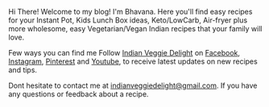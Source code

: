 Hi There! Welcome to my blog! I'm Bhavana. Here you'll find easy recipes for your Instant Pot, Kids Lunch Box ideas, Keto/LowCarb, Air-fryer plus more wholesome, easy Vegetarian/Vegan Indian recipes that your family will love.

Few ways you can find me
Follow [Indian Veggie Delight](https://www.indianveggiedelight.com/) on [Facebook](https://www.facebook.com/indianveggiedelight), [Instagram](https://www.instagram.com/indianveggiedelight/), [Pinterest](https://www.pinterest.com/indianveggiedelight/_created/) and [Youtube](https://www.youtube.com/indianveggiedelight), to receive latest updates on new recipes and tips.

Dont hesitate to contact me at indianveggiedelight@gmail.com. If you have any questions or feedback about a recipe.

<!---
indianveggiedelight/indianveggiedelight is a ✨ special ✨ repository because its `README.md` (this file) appears on your GitHub profile.
You can click the Preview link to take a look at your changes.
--->
